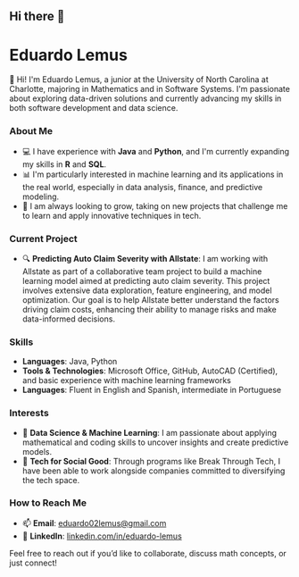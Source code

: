 ## Hi there 👋


# Eduardo Lemus

👋 Hi! I'm Eduardo Lemus, a junior at the University of North Carolina at Charlotte, majoring in Mathematics and in Software Systems. I'm passionate about exploring data-driven solutions and currently advancing my skills in both software development and data science.

### About Me

- 💻 I have experience with **Java** and **Python**, and I'm currently expanding my skills in **R** and **SQL**.
- 📊 I'm particularly interested in machine learning and its applications in the real world, especially in data analysis, finance, and predictive modeling.
- 🌱 I am always looking to grow, taking on new projects that challenge me to learn and apply innovative techniques in tech.

### Current Project

- 🔍 **Predicting Auto Claim Severity with Allstate**: I am working with Allstate as part of a collaborative team project to build a machine learning model aimed at predicting auto claim severity. This project involves extensive data exploration, feature engineering, and model optimization. Our goal is to help Allstate better understand the factors driving claim costs, enhancing their ability to manage risks and make data-informed decisions.

### Skills

- **Languages**: Java, Python
- **Tools & Technologies**: Microsoft Office, GitHub, AutoCAD (Certified), and basic experience with machine learning frameworks
- **Languages**: Fluent in English and Spanish, intermediate in Portuguese

### Interests

- 🔢 **Data Science & Machine Learning**: I am passionate about applying mathematical and coding skills to uncover insights and create predictive models.
- 💼 **Tech for Social Good**: Through programs like Break Through Tech, I have been able to work alongside companies committed to diversifying the tech space.

### How to Reach Me

- 📫 **Email**: [eduardo02lemus@gmail.com](mailto:eduardo02lemus@gmail.com)  
- 💼 **LinkedIn**: [linkedin.com/in/eduardo-lemus](https://www.linkedin.com/in/eduardo-lemus-223fff/)

Feel free to reach out if you’d like to collaborate, discuss math concepts, or just connect!


